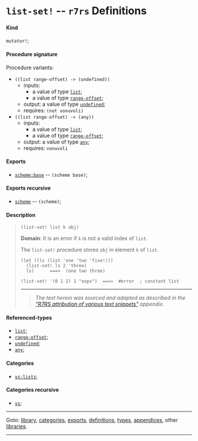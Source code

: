 

<a id='definition__r7rs__list-set_21'></a>

# `list-set!` -- `r7rs` Definitions


<a id='definition__r7rs__list-set_21__kind'></a>

#### Kind

`mutator!`;


<a id='definition__r7rs__list-set_21__procedure-signature'></a>

#### Procedure signature

Procedure variants:
 * `((list range-offset) -> (undefined))`
   * inputs:
     * a value of type [`list`](../../r7rs/types/list.md#type__r7rs__list);
     * a value of type [`range-offset`](../../r7rs/types/range-offset.md#type__r7rs__range-offset);
   * output: a value of type [`undefined`](../../r7rs/types/undefined.md#type__r7rs__undefined);
   * requires: `(not vonuvoli)`
 * `((list range-offset) -> (any))`
   * inputs:
     * a value of type [`list`](../../r7rs/types/list.md#type__r7rs__list);
     * a value of type [`range-offset`](../../r7rs/types/range-offset.md#type__r7rs__range-offset);
   * output: a value of type [`any`](../../r7rs/types/any.md#type__r7rs__any);
   * requires: `vonuvoli`


<a id='definition__r7rs__list-set_21__exports'></a>

#### Exports

 * [`scheme:base`](../../r7rs/exports/scheme_3a_base.md#export__r7rs__scheme_3a_base) -- `(scheme base)`;


<a id='definition__r7rs__list-set_21__exports-recursive'></a>

#### Exports recursive

 * [`scheme`](../../r7rs/exports/scheme.md#export__r7rs__scheme) -- `(scheme)`;


<a id='definition__r7rs__list-set_21__description'></a>

#### Description

> ````
> (list-set! list k obj)
> ````
> 
> 
> **Domain**:  It is an error if `k` is not a valid index of `list`.
> 
> The `list-set!` procedure stores `obj` in element `k` of `list`.
> 
> ````
> (let ((ls (list 'one 'two 'five!)))
>   (list-set! ls 2 'three)
>   ls)      ===>  (one two three)
> 
> (list-set! '(0 1 2) 1 "oops")  ===>  #error  ; constant list
> ````
> 
> 
> ----
> > *The text herein was sourced and adapted as described in the ["R7RS attribution of various text snippets"](../../r7rs/appendices/attribution.md#appendix__r7rs__attribution) appendix.*


<a id='definition__r7rs__list-set_21__referenced-types'></a>

#### Referenced-types

 * [`list`](../../r7rs/types/list.md#type__r7rs__list);
 * [`range-offset`](../../r7rs/types/range-offset.md#type__r7rs__range-offset);
 * [`undefined`](../../r7rs/types/undefined.md#type__r7rs__undefined);
 * [`any`](../../r7rs/types/any.md#type__r7rs__any);


<a id='definition__r7rs__list-set_21__categories'></a>

#### Categories

 * [`vs:lists`](../../r7rs/categories/vs_3a_lists.md#category__r7rs__vs_3a_lists);


<a id='definition__r7rs__list-set_21__categories-recursive'></a>

#### Categories recursive

 * [`vs`](../../r7rs/categories/vs.md#category__r7rs__vs);

----

Goto: [library](../../r7rs/_index.md#library__r7rs), [categories](../../r7rs/categories/_index.md#toc__r7rs__categories), [exports](../../r7rs/exports/_index.md#toc__r7rs__exports), [definitions](../../r7rs/definitions/_index.md#toc__r7rs__definitions), [types](../../r7rs/types/_index.md#toc__r7rs__types), [appendices](../../r7rs/appendices/_index.md#toc__r7rs__appendices), other [libraries](../../_libraries.md#toc__libraries).

----

